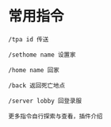 # 常用指令

`/tpa id 传送`

`/sethome name 设置家`

`/home name 回家`

`/back 返回死亡地点`

`/server lobby 回登录服`

`更多指令自行探索与查看，插件介绍`
